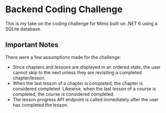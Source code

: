 # Backend Coding Challenge
This is my take on the coding challenge for Mimo built on .NET 6 using a SQLite database.

## Important Notes
There were a few assumptions made for the challenge:
- Since chapters and lessons are displayed in an ordered state, the user cannot skip to the next unless they are revisiting a completed chapter/lesson.
- When the last lesson of a chapter is completed, the chapter is considered completed. Likewise, when the last lesson of a course is completed, the course is considered completed.
- The lesson progress API endpoint is called immediately after the user has completed the lesson.